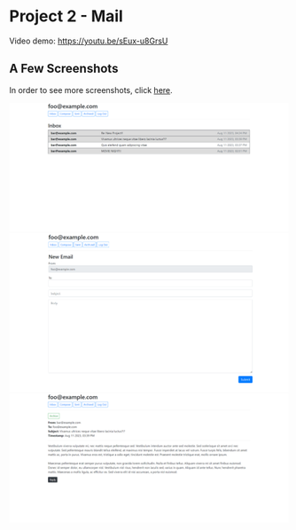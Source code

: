 # Project 2 - Mail

Video demo: https://youtu.be/sEux-u8GrsU

## A Few Screenshots
In order to see more screenshots, click [here](images).

![Inbox page](images/inbox.png)
![Compose page](images/compose.png)
![A sample mail](images/sample-mail.png)
